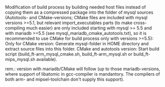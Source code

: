 Modification of build process by building needed host files instead of copying them as a compressed package into the folder of mysql sources (Autotools- and CMake-versions;  CMake files are included with mysql versions >=5.1, but relevant import_executables parts (to make cross-compiling much easier) are only included starting with mysql >= 5.5 and with mariadb >=5.5 (see mysql_mariadb_cmake_autotools.txt), so it is recommended to use CMake for build process only with versions >=5.5):
Only for CMake version: Generate mysql-folder in HOME directory and extract source files into this folder. 
CMake and autotools version: Start build script (build_ft-arm_mysql_cmake.sh, build_ft-arm_mysql.sh or build_ft-mips_mysql.sh available). 

rem.: version with mariadb/CMake will follow (up to those mariadb-versions, where support of libatomic in gcc-compiler is mandantory. The compilers of both arm- and mipsel-toolchain don't supply this support).
